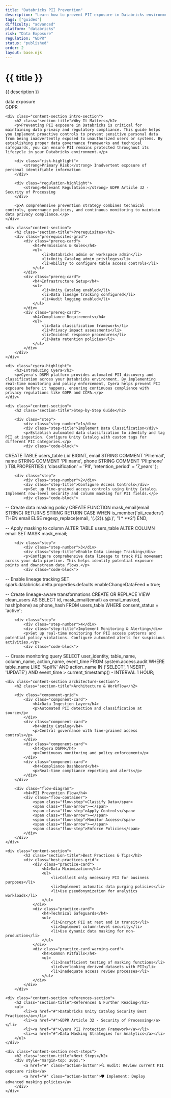 ```yaml
---
title: "Databricks PII Prevention"
description: "Learn how to prevent PII exposure in Databricks environments. Follow step-by-step guidance for data governance and compliance."
tags: ["guides"]
difficulty: "advanced"
platform: "databricks"
risk: "Data Exposure"
regulation: "GDPR"
status: "published"
order: 2
layout: base.njk
---
```


<div class="container">
    <div class="header">
        <h1>{{ title }}</h1>
        <p>{{ description }}</p>
        <div class="badge">data exposure</div>
        <div class="badge regulation">GDPR</div>
    </div>

    <div class="content-section intro-section">
        <h2 class="section-title">Why It Matters</h2>
        <p>Preventing PII exposure in Databricks is critical for maintaining data privacy and regulatory compliance. This guide helps you implement proactive controls to prevent sensitive personal data from being inadvertently exposed to unauthorized users or systems. By establishing proper data governance frameworks and technical safeguards, you can ensure PII remains protected throughout its lifecycle in your Databricks environment.</p>
        
        <div class="risk-highlight">
            <strong>Primary Risk:</strong> Inadvertent exposure of personal identifiable information
        </div>
        
        <div class="regulation-highlight">
            <strong>Relevant Regulation:</strong> GDPR Article 32 - Security of Processing
        </div>
        
        <p>A comprehensive prevention strategy combines technical controls, governance policies, and continuous monitoring to maintain data privacy compliance.</p>
    </div>

    <div class="content-section">
        <h2 class="section-title">Prerequisites</h2>
        <div class="prerequisites-grid">
            <div class="prereq-card">
                <h4>Permissions & Roles</h4>
                <ul>
                    <li>Databricks admin or workspace admin</li>
                    <li>Unity Catalog admin privileges</li>
                    <li>Ability to configure table access controls</li>
                </ul>
            </div>
            <div class="prereq-card">
                <h4>Infrastructure Setup</h4>
                <ul>
                    <li>Unity Catalog enabled</li>
                    <li>Data lineage tracking configured</li>
                    <li>Audit logging enabled</li>
                </ul>
            </div>
            <div class="prereq-card">
                <h4>Compliance Requirements</h4>
                <ul>
                    <li>Data classification framework</li>
                    <li>Privacy impact assessments</li>
                    <li>Incident response procedures</li>
                    <li>Data retention policies</li>
                </ul>
            </div>
        </div>
    </div>
	
    <div class="cyera-highlight">
        <h3>Introducing Cyera</h3>
        <p>Cyera's DSPM platform provides automated PII discovery and classification across your Databricks environment. By implementing real-time monitoring and policy enforcement, Cyera helps prevent PII exposure before it happens, ensuring continuous compliance with privacy regulations like GDPR and CCPA.</p>
    </div>

    <div class="content-section">
        <h2 class="section-title">Step-by-Step Guide</h2>
        
        <div class="step">
            <div class="step-number">1</div>
            <div class="step-title">Implement Data Classification</div>
            <p>Establish automated data classification to identify and tag PII at ingestion. Configure Unity Catalog with custom tags for different PII categories.</p>
            <div class="code-block">
CREATE TABLE users_table (
  id BIGINT,
  email STRING COMMENT 'PII:email',
  name STRING COMMENT 'PII:name',
  phone STRING COMMENT 'PII:phone'
) TBLPROPERTIES (
  'classification' = 'PII',
  'retention_period' = '7_years'
);
            </div>
        </div>

        <div class="step">
            <div class="step-number">2</div>
            <div class="step-title">Configure Access Controls</div>
            <p>Set up fine-grained access controls using Unity Catalog. Implement row-level security and column masking for PII fields.</p>
            <div class="code-block">
-- Create data masking policy
CREATE FUNCTION mask_email(email STRING)
RETURNS STRING
RETURN CASE 
  WHEN is_member('pii_readers') THEN email
  ELSE regexp_replace(email, '(.{2}).*(@.*)', '$1***$2')
END;

-- Apply masking to column
ALTER TABLE users_table ALTER COLUMN email SET MASK mask_email;
            </div>
        </div>

        <div class="step">
            <div class="step-number">3</div>
            <div class="step-title">Enable Data Lineage Tracking</div>
            <p>Configure comprehensive data lineage to track PII movement across your data pipeline. This helps identify potential exposure points and downstream data flows.</p>
            <div class="code-block">
-- Enable lineage tracking
SET spark.databricks.delta.properties.defaults.enableChangeDataFeed = true;

-- Create lineage-aware transformations
CREATE OR REPLACE VIEW clean_users AS
SELECT 
  id,
  mask_email(email) as email_masked,
  hash(phone) as phone_hash
FROM users_table
WHERE consent_status = 'active';
            </div>
        </div>

        <div class="step">
            <div class="step-number">4</div>
            <div class="step-title">Implement Monitoring & Alerting</div>
            <p>Set up real-time monitoring for PII access patterns and potential policy violations. Configure automated alerts for suspicious activities.</p>
            <div class="code-block">
-- Create monitoring query
SELECT 
  user_identity,
  table_name,
  column_name,
  action_name,
  event_time
FROM system.access.audit
WHERE table_name LIKE '%pii%' 
  AND action_name IN ('SELECT', 'INSERT', 'UPDATE')
  AND event_time > current_timestamp() - INTERVAL 1 HOUR;
            </div>
        </div>
    </div>

    <div class="content-section architecture-section">
        <h2 class="section-title">Architecture & Workflow</h2>
        
        <div class="component-grid">
            <div class="component-card">
                <h4>Data Ingestion Layer</h4>
                <p>Automated PII detection and classification at source</p>
            </div>
            <div class="component-card">
                <h4>Unity Catalog</h4>
                <p>Central governance with fine-grained access controls</p>
            </div>
            <div class="component-card">
                <h4>Cyera DSPM</h4>
                <p>Continuous monitoring and policy enforcement</p>
            </div>
            <div class="component-card">
                <h4>Compliance Dashboard</h4>
                <p>Real-time compliance reporting and alerts</p>
            </div>
        </div>

        <div class="flow-diagram">
            <h4>PII Prevention Flow</h4>
            <div class="flow-container">
                <span class="flow-step">Classify Data</span>
                <span class="flow-arrow">→</span>
                <span class="flow-step">Apply Controls</span>
                <span class="flow-arrow">→</span>
                <span class="flow-step">Monitor Access</span>
                <span class="flow-arrow">→</span>
                <span class="flow-step">Enforce Policies</span>
            </div>
        </div>
    </div>

	<div class="content-section">
	        <h2 class="section-title">Best Practices & Tips</h2>
	        <div class="best-practices-grid">
	            <div class="practice-card">
	                <h4>Data Minimization</h4>
	                <ul>
	                    <li>Collect only necessary PII for business purposes</li>
	                    <li>Implement automatic data purging policies</li>
	                    <li>Use pseudonymization for analytics workloads</li>
	                </ul>
	            </div>
	            <div class="practice-card">
	                <h4>Technical Safeguards</h4>
	                <ul>
	                    <li>Encrypt PII at rest and in transit</li>
	                    <li>Implement column-level security</li>
	                    <li>Use dynamic data masking for non-production</li>
	                </ul>
	            </div>
	            <div class="practice-card warning-card">
	                <h4>Common Pitfalls</h4>
	                <ul>
	                    <li>Insufficient testing of masking functions</li>
	                    <li>Overlooking derived datasets with PII</li>
	                    <li>Inadequate access review processes</li>
	                </ul>
	            </div>
	        </div>
	    </div>

    <div class="content-section references-section">
        <h2 class="section-title">References & Further Reading</h2>
        <ul>
            <li><a href="#">Databricks Unity Catalog Security Best Practices</a></li>
            <li><a href="#">GDPR Article 32 - Security of Processing</a></li>
            <li><a href="#">Cyera PII Protection Framework</a></li>
            <li><a href="#">Data Masking Strategies for Analytics</a></li>
        </ul>
    </div>

    <div class="content-section next-steps">
        <h2 class="section-title">Next Steps</h2>
        <div style="margin-top: 20px;">
            <a href="#" class="action-button">🔍 Audit: Review current PII exposure risks</a>
            <a href="#" class="action-button">🛡️ Implement: Deploy advanced masking policies</a>
        </div>
    </div>
</div>